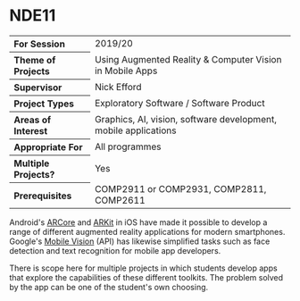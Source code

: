 # NDE11

<table>
<tr>
<th align="left">For Session</th>
<td>2019/20</td>
</tr>
<tr>
<th align="left">Theme of Projects</th>
<td>Using Augmented Reality & Computer Vision in Mobile Apps</td>
</tr>
<tr>
<th align="left">Supervisor</th>
<td>Nick Efford</td>
</tr>
<tr>
<th align="left">Project Types</th>
<td>Exploratory Software / Software Product</td>
</tr>
<tr>
<th align="left">Areas of Interest</th>
<td>Graphics, AI, vision, software development, mobile applications</td>
</tr>
<tr>
<th align="left">Appropriate For</th>
<td>All programmes</td>
</tr>
<tr>
<th align="left">Multiple Projects?</th>
<td>Yes</td>
</tr>
<tr>
<th align="left">Prerequisites</th>
<td>COMP2911 or COMP2931, COMP2811, COMP2611</td>
</tr>
</table>

Android's [ARCore](https://developers.google.com/ar/) and
[ARKit](https://developer.apple.com/arkit/) in iOS have made it possible
to develop a range of different augmented reality applications for modern
smartphones.  Google's [Mobile Vision](https://developers.google.com/vision/)
(API) has likewise simplified tasks such as face detection and text recognition
for mobile app developers.

There is scope here for multiple projects in which students develop apps
that explore the capabilities of these different toolkits.  The problem solved
by the app can be one of the student's own choosing.
